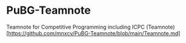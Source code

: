 # PuBG-Teamnote
Teamnote for Competitive Programming including ICPC
(Teamnote)[https://github.com/mnxcv/PuBG-Teamnote/blob/main/Teamnote.md]
